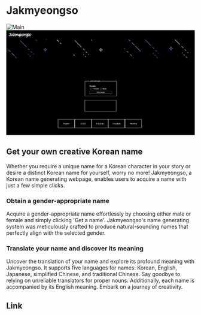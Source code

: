 # Jakmyeongso


![Main](image/mainpage.png)
![Input](image/inputpage.png)


## Get your own creative Korean name
Whether you require a unique name for a Korean character in your story or desire a distinct Korean name for yourself, worry no more! Jakmyeongso, a Korean name generating webpage, enables users to acquire a name with just a few simple clicks.   
### Obtain a gender-appropriate name 
Acquire a gender-appropriate name effortlessly by choosing either male or female and simply clicking 'Get a name'. Jakmyeongso's name generating system was meticulously crafted to produce natural-sounding names that perfectly align with the selected gender.
### Translate your name and discover its meaning
Uncover the translation of your name and explore its profound meaning with Jakmyeongso. It supports five languages for names: Korean, English, Japanese, simplified Chinese, and traditional Chinese. Say goodbye to relying on unreliable translators for proper nouns. Additionally, each name is accompanied by its English meaning. Embark on a journey of creativity.

## Link
